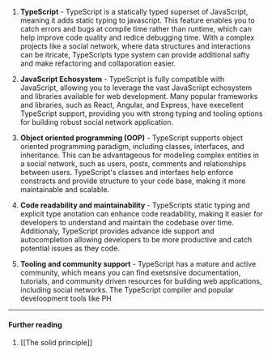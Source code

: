 
1. **TypeScript** - TypeScript is a statically typed superset of JavaScript, meaning it adds static typing to javascript. This feature enables you to catch errors and bugs at compile time rather than runtime, which can help improve code quality and redice debugging time. With a complex projects like a social network, where data structures and interactions can be itricate, TypeScripts type system can provide additional safty and make refactoring and collaporation easier.

2. **JavaScript Echosystem** - TypeScript is fully compatible with JavaScript, allowing you to leverage the vast JavaScriipt echosystem and libraries available for web development. Many popular frameworks and libraries, such as React, Angular, and Express, have execellent TypeScript support, providing you with strong typing and tooling options for building robust social network application.

3. **Object oriented programming (OOP)** - TypeScript supports object oriented programming paradigm, including classes, interfaces, and inheritance. This can be advantageous for modeling complex entities in a social network, such as users, posts, comments and relationships between users. TypeScript's classes and interfaes help enforce constracts and provide structure to your code base, making it more maintainable and scalable. 

4. **Code readability and maintainability** - TypeScripts static typing and explicit type anotation can enhance code readability, making it easier for developers to understand and maintain the codebase over time. Additionaly, TypeScript provides advance ide support and autocompletion allowing developers to be more productive and catch potential issues as they code.
5. **Tooling and community support** - TypeScript has a mature and active community, which means you can find exetsnsive documentation, tutorials, and community driven resources for building web applications, including social networks. The TypeScript compiler and popular develoopment tools like PH

<hr>

#### Further reading

1. [[The solid principle]]
